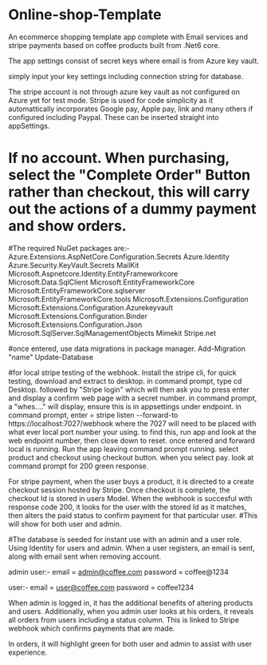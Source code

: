 # Online-shop-Template

An ecommerce shopping template app complete with Email services and stripe payments based on coffee products built from .Net6 core.

The app settings consist of secret keys where email is from Azure key vault.

simply input your key settings including connection string for database.

The stripe account is not through azure key vault as not configured on Azure yet for test mode.
Stripe is used for code simplicity as it automattically incorporates Google pay, Apple pay, link and many others if configured including Paypal.
These can be inserted straight into appSettings.

# If no account. When purchasing, select the "Complete Order" Button rather than checkout, this will carry out the actions of a dummy payment and show orders.

#The required NuGet packages are:-
Azure.Extensions.AspNetCore.Configuration.Secrets
Azure.Identity
Azure.Security.KeyVault.Secrets
MailKit
Microsoft.Aspnetcore.Identity.EntityFrameworkcore
Microsoft.Data.SqlClient
Microsoft.EntityFrameworkCore
Microsoft.EntityFrameworkCore.sqlserver
Microsoft.EntityFrameworkCore.tools
Microsoft.Extensions.Configuration
Microsoft.Extensions.Configuration.Azurekeyvault
Microsoft.Extensions.Configuration.Binder
Microsoft.Extensions.Configuration.Json
Microsoft.SqlServer.SqlManagementObjects
Mimekit
Stripe.net

#once entered, use data migrations in package manager.
Add-Migration "name"
Update-Database

#for local stripe testing of the webhook.
Install the stripe cli, for quick testing, download and extract to desktop.
in command prompt, type cd Desktop.
followed by "Stripe login" which will then ask you to press enter and display a confirm web page with a secret number.
in command prompt, a "whes...." will display, ensure this is in appsettings under endpoint.
in command prompt, enter = stripe listen --forward-to https://localhost:7027/webhook where the 7027 will need to be placed with what ever local port number your using.
to find this, run app and look at the web endpoint number, then close down to reset.
once entered and forward local is running. Run the app leaving command prompt running.
select product and checkout using checkout button.
when you select pay. look at command prompt for 200 green response.

For stripe payment, when the user buys a product, it is directed to a create checkout session hosted by Stripe.
Once checkout is complete, the checkout Id is stored in users Model.
When the webhook is succesful with response code 200, it looks for the user with the stored Id as it matches, then alters the paid status
to confirm payment for that particular user. 
#This will show for both user and admin.

#The database is seeded for instant use with an admin and a user role.
Using Identity for users and admin. When a user registers, an email is sent, along with email sent when removing account.

admin user:-
email = admin@coffee.com
password = coffee@1234

user:-
email = user@coffee.com
password = coffee1234

When admin is logged in, it has the additional benefits of altering products and users. 
Additionally, when you admin user looks at his orders, it reveals all orders from users including a status column. This is
linked to Stripe webhook which confirms payments that are made.

In orders, it will highlight green for both user and admin to assist with user experience.

